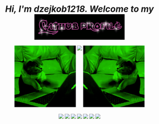 <div align="center">
<h1 align="center" ><i>Hi, I'm dzejkob1218. Welcome to my <i> <img src="title.gif" align="center"/> </h1> 
  </div>
  
<div align="center">
  <img src="left_cat.gif" width="200" height="200"/>
  <img align="top" src="https://github-readme-stats.vercel.app/api/top-langs/?username=dzejkob1218&langs_count=6&title_color=ffffff&text_color=ffffff&layout=compact&theme=github_dark&hide=blade,scss,shell" />
   <img src="right_cat.gif" width="200" height="200"/>
</div>
  
<p align="center" style="padding: 3px">
  <img height="100" align="center" src="https://cdn.jsdelivr.net/gh/devicons/devicon/icons/php/php-plain.svg" />
<img height="70" align="center" src="https://cdn.jsdelivr.net/gh/devicons/devicon/icons/python/python-plain.svg" />
<img height="70"  align="center" src="https://cdn.jsdelivr.net/gh/devicons/devicon/icons/javascript/javascript-plain.svg" />
 <img height="70" align="center" src="https://cdn.jsdelivr.net/gh/devicons/devicon/icons/unity/unity-original.svg" />
 <img height="70" align="center" src="https://cdn.jsdelivr.net/gh/devicons/devicon/icons/html5/html5-plain.svg" />
 <img height="70" align="center" src="https://cdn.jsdelivr.net/gh/devicons/devicon/icons/css3/css3-plain.svg" />
 <img height="70" align="center" src="https://cdn.jsdelivr.net/gh/devicons/devicon/icons/csharp/csharp-plain.svg" />
  </p>  
  


